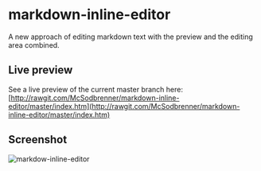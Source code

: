 # markdown-inline-editor
A new approach of editing markdown text with the preview and the editing area combined.

## Live preview
See a live preview of the current master branch here:  
[http://rawgit.com/McSodbrenner/markdown-inline-editor/master/index.htm](http://rawgit.com/McSodbrenner/markdown-inline-editor/master/index.htm)

## Screenshot
![markdow-inline-editor](http://m02.imgup.net/markdown-sda30.png "")


